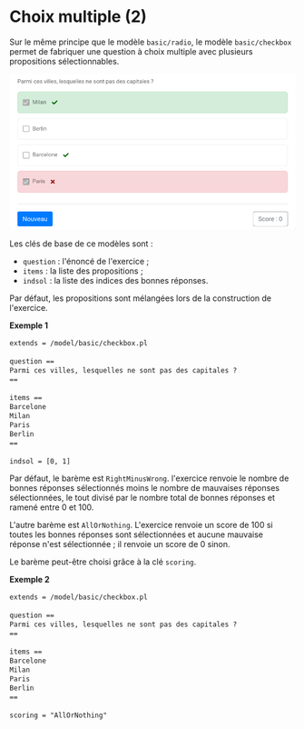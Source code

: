 # Choix multiple (2)

Sur le même principe que le modèle `basic/radio`,  le modèle `basic/checkbox` permet de fabriquer une question à choix multiple avec plusieurs propositions sélectionnables.

![](checkbox.png)

Les clés de base de ce modèles sont :

  * `question` : l'énoncé de l'exercice ;
  * `items` : la liste des propositions ;
  * `indsol` : la liste des indices des bonnes réponses.

Par défaut, les propositions sont mélangées lors de la construction de l'exercice.

**Exemple 1**

```
extends = /model/basic/checkbox.pl

question ==
Parmi ces villes, lesquelles ne sont pas des capitales ?
==

items ==
Barcelone
Milan
Paris
Berlin
==

indsol = [0, 1]
```

Par défaut, le barème est `RightMinusWrong`. l'exercice renvoie le nombre de bonnes réponses sélectionnés moins le nombre de mauvaises réponses sélectionnées, le tout divisé par le nombre total de bonnes réponses et ramené entre 0 et 100.

L'autre barème est `AllOrNothing`. L'exercice renvoie un score de 100 si toutes les bonnes réponses sont sélectionnées et aucune mauvaise réponse n'est sélectionnée ; il renvoie un score de 0 sinon.

Le barème peut-être choisi grâce à la clé `scoring`.

**Exemple 2**

```
extends = /model/basic/checkbox.pl

question ==
Parmi ces villes, lesquelles ne sont pas des capitales ?
==

items ==
Barcelone
Milan
Paris
Berlin
==

scoring = "AllOrNothing"
```
